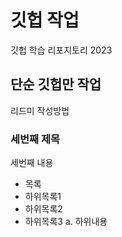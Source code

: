 # 깃헙 작업
깃헙 학습 리포지토리 2023

## 단순 깃헙만 작업
리드미 작성방법

### 세번째 제목
세번째 내용
- 목록
 - 하위목록1
 - 하위목록2
 - 하위목록3
 a. 하위내용    

###
